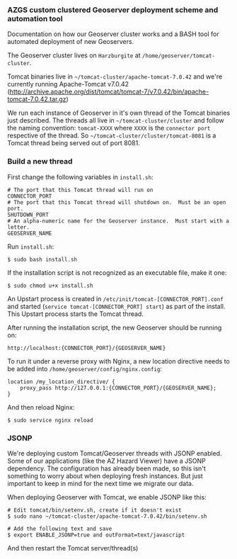### AZGS custom clustered Geoserver deployment scheme and automation tool
Documentation on how our Geoserver cluster works and a BASH tool for automated deployment of new Geoservers.

The Geoserver cluster lives on `Harzburgite` at `/home/geoserver/tomcat-cluster`.

Tomcat binaries live in `~/tomcat-cluster/apache-tomcat-7.0.42` and we're currently running Apache-Tomcat v7.0.42 (http://archive.apache.org/dist/tomcat/tomcat-7/v7.0.42/bin/apache-tomcat-7.0.42.tar.gz)

We run each instance of Geoserver in it's own thread of the Tomcat binaries just described.  The threads all
live in `~/tomcat-cluster/cluster` and follow the naming convention: `tomcat-XXXX` where `XXXX` is the 
`connector port` respective of the thread.  So `~/tomcat-cluster/cluster/tomcat-8081` is a Tomcat thread
being served out of port 8081.

### Build a new thread
First change the following variables in `install.sh`:

    # The port that this Tomcat thread will run on
    CONNECTOR_PORT
    # The port that this Tomcat thread will shutdown on.  Must be an open port.
    SHUTDOWN_PORT
    # An alpha-numeric name for the Geoserver instance.  Must start with a letter.
    GEOSERVER_NAME

Run `install.sh`:

    $ sudo bash install.sh

If the installation script is not recognized as an executable file, make it one:

    $ sudo chmod u+x install.sh

An Upstart process is created in `/etc/init/tomcat-[CONNECTOR_PORT].conf` and started (`service tomcat-[CONNECTOR_PORT] start`) as part of the install. This Upstart process starts the Tomcat thread.

After running the installation script, the new Geoserver should be running on:

    http://localhost:{CONNECTOR_PORT}/{GEOSERVER_NAME}

To run it under a reverse proxy with Nginx, a new location directive needs to be added into `/home/geoserver/config/nginx.config`:

    location /my_location_directive/ {
    	proxy_pass http://127.0.0.1:{CONNECTOR_PORT}/{GEOSERVER_NAME};
    }

And then reload Nginx:

    $ sudo service nginx reload

### JSONP
We're deploying custom Tomcat/Geoserver threads with JSONP enabled.  Some of our applications (like the AZ Hazard Viewer) have a JSONP dependency.  The configuration has already been made, so this isn't something to worry about when deploying fresh instances.  But just important to keep in mind for the next time we migrate our data.

When deploying Geoserver with Tomcat, we enable JSONP like this:

    # Edit tomcat/bin/setenv.sh, create if it doesn't exist
    $ sudo nano ~/tomcat-cluster/apache-tomcat-7.0.42/bin/setenv.sh
    
    # Add the following text and save
    $ export ENABLE_JSONP=true and outFormat=text/javascript

And then restart the Tomcat server/thread(s)

